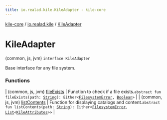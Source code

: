 ```yaml
---
title: io.realad.kile.KileAdapter - kile-core
---
```


[kile-core](../../index.html) / [io.realad.kile](../index.html) / [KileAdapter](./index.html)

# KileAdapter

(common, js, jvm) `interface KileAdapter`

Base interface for any file system.

### Functions

| (common, js, jvm) [fileExists](file-exists.html) | Function to check if a file exists.`abstract fun fileExists(path: `[`String`](https://kotlinlang.org/api/latest/jvm/stdlib/kotlin/-string/index.html)`): Either<`[`FilesystemError`](../../io.realad.kile.error/-filesystem-error/index.html)`, `[`Boolean`](https://kotlinlang.org/api/latest/jvm/stdlib/kotlin/-boolean/index.html)`>` |
| (common, js, jvm) [listContents](list-contents.html) | Function for displaying catalogs and content.`abstract fun listContents(path: `[`String`](https://kotlinlang.org/api/latest/jvm/stdlib/kotlin/-string/index.html)`): Either<`[`FilesystemError`](../../io.realad.kile.error/-filesystem-error/index.html)`, `[`List`](https://kotlinlang.org/api/latest/jvm/stdlib/kotlin.collections/-list/index.html)`<`[`KileAttributes`](../-kile-attributes/index.html)`>>` |

